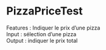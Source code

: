 # PizzaPriceTest
Features : Indiquer le prix d’une pizza  
    Input : sélection d’une pizza  
    Output : indiquer le prix total  
